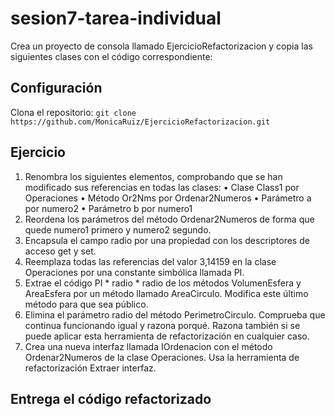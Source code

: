 # sesion7-tarea-individual
Crea un proyecto de consola llamado EjercicioRefactorizacion y copia las siguientes clases con el código correspondiente:

## Configuración
Clona el repositorio: `git clone https://github.com/MonicaRuiz/EjercicioRefactorizacion.git`

## Ejercicio
1. Renombra los siguientes elementos, comprobando que se han modificado sus referencias en todas las clases:
• Clase Class1 por Operaciones
• Método Or2Nms por Ordenar2Numeros
• Parámetro a por numero2
• Parámetro b por numero1
2. Reordena los parámetros del método Ordenar2Numeros de forma que quede numero1 primero y numero2 segundo.
3. Encapsula el campo radio por una propiedad con los descriptores de acceso get y set.
4. Reemplaza todas las referencias del valor 3,14159 en la clase Operaciones por una constante simbólica llamada PI.
5. Extrae el código PI * radio * radio de los métodos VolumenEsfera y AreaEsfera por un método llamado AreaCirculo. Modifica este último método para que sea público.
6. Elimina el parámetro radio del método PerimetroCirculo. Comprueba que continua funcionando igual y razona porqué. Razona también si se puede aplicar esta herramienta de refactorización en cualquier caso.
7. Crea una nueva interfaz llamada IOrdenacion con el método Ordenar2Numeros de la clase Operaciones. Usa la herramienta de refactorización Extraer interfaz.

## Entrega el código refactorizado
